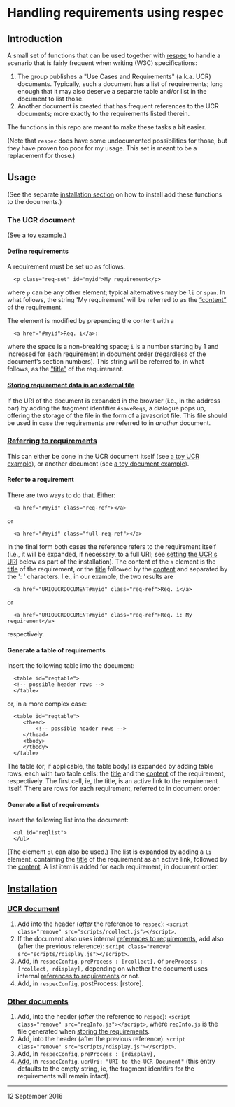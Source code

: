 # Handling requirements using respec

## Introduction

A small set of functions that can be used together with [respec](https://github.com/w3c/respec) to handle a scenario that is fairly frequent when writing (W3C) specifications:

1. The group publishes a  "Use Cases and Requirements" (a.k.a. UCR) documents. Typically, such a document has a list of requirements; long enough that it may also deserve a separate table and/or list in the document to list those.
2. Another document is created that has frequent references to the UCR documents; more exactly to the requirements listed therein.

The functions in this repo are meant to make these tasks a bit easier.

(Note that `respec` does have some undocumented possibilities for those, but they have proven  too poor for my usage. This set is meant to be a replacement for those.)

## Usage

(See the separate [installation section](#install) on how to install add these functions to the documents.)

### The UCR document

(See a [toy example](examples/ucr.html).)

#### Define requirements

A requirement must be set up as follows.

```
  <p class="req-set" id="myid">My requirement</p>
```


where `p` can be any other element; typical alternatives may be `li` or `span`. In what follows, the string 'My requirement' will be referred to as the [“content”](id:content) of the requirement.

The element is modified by prepending the content with a


```
  <a href="#myid">Req. i</a>:
```


where the space is a non-breaking space; `i` is a number starting by 1 and increased for each requirement in document order (regardless of the document’s section numbers). This string will be referred to, in what follows, as the [“title”](id:title) of the requirement.

####  [Storing requirement data in an external file](id:storage)

If the URI of the document is expanded in the browser (i.e., in the address bar) by adding the fragment identifier `#saveReqs`, a dialogue pops up, offering the storage of the file in the form of a javascript file. This file should be used in case the requirements are referred to in _another_ document.

### [Referring to requirements](id:referring)

This can either be done in the UCR document itself (see [a toy UCR example](examples/ucr.html)), or another document (see [a toy document example](examples/reqrefer.html)).

#### Refer to a requirement

There are two ways to do that. Either:


```
  <a href="#myid" class="req-ref"></a>
```


or

```
  <a href="#myid" class="full-req-ref"></a>
```


In the final form both cases the reference refers to the requirement itself (i.e., it will be expanded, if necessary, to a full URI; see [setting the UCR's URI](#ucruri) below as part of the installation). The content of the `a` element is the [title](#title) of the requirement, or the [title](#title) followed by the [content](#content) and separated by the ': ' characters. I.e., in our example, the two results are

```
  <a href="URIOUCRDOCUMENT#myid" class="req-ref">Req. i</a>
```

or

```
  <a href="URIOUCRDOCUMENT#myid" class="req-ref">Req. i: My requirement</a>
```

respectively.

#### Generate a table of requirements

Insert the following table into the document:

```
  <table id="reqtable">
  <!-- possible header rows -->
  </table>
```

or, in a more complex case:

```
  <table id="reqtable">
     <thead>
         <!-- possible header rows -->
     </thead>
     <tbody>
     </tbody>
  </table>
 ```

The table (or, if applicable, the table body) is expanded by adding table rows, each with two table cells: the [title](#title) and the [content](#content) of the requirement, respectively. The first cell, ie, the title, is an active link to the requirement itself. There are rows for each requirement, referred to in document order.

#### Generate a list of requirements

Insert the following list into the document:

```
  <ul id="reqlist">
  </ul>
```

(The element `ol` can also be used.) The list is expanded by adding a `li` element, containing the [title](#title) of the requirement as an active link, followed by the [content](#content). A list item is added for each requirement, in document order.

## [Installation](id:install)

### [UCR document](id:install_ucr)

1. Add into the header (*after* the reference to `respec`): `<script class="remove" src="scripts/rcollect.js"></script>`.
2. If the document also uses internal [references to requirements](#referring), add also (after the previous reference): `script class="remove" src="scripts/rdisplay.js"></script>`.
3. Add, in `respecConfig`, `preProcess : [rcollect],` or `preProcess : [rcollect, rdisplay],` depending on whether the document uses internal [references to requirements](#referring) or not.
4. Add, in `respecConfig`, postProcess: [rstore].

### [Other documents](id:install_other)

1. Add, into the header (*after* the reference to `respec`): `<script class="remove" src="reqInfo.js"></script>`, where `reqInfo.js` is the file generated when [storing the requirements](#storage).
2. Add, into the header (after the previous reference): `script class="remove" src="scripts/rdisplay.js"></script>`.
3. Add, in `respecConfig`, `preProcess : [rdisplay],`
4. [Add](id:ucruri), in `respecConfig`, `ucrUri: "URI-to-the-UCR-Document"` (this entry defaults to the empty string, ie, the fragment identifirs for the requirements will remain intact).

----
12 September 2016
